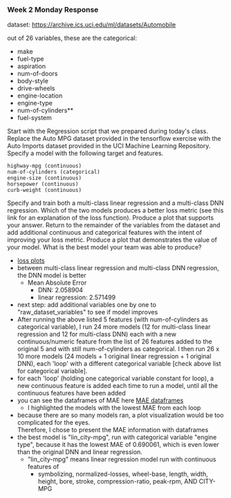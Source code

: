 ### Week 2 Monday Response
dataset: https://archive.ics.uci.edu/ml/datasets/Automobile 

out of 26 variables, these are the categorical:
- make       
-  fuel-type  
-  aspiration  
-  num-of-doors  
-  body-style   
-  drive-wheels 
-  engine-location 
-  engine-type  
-  num-of-cylinders**
-  fuel-system

Start with the Regression script that we prepared during today's class. Replace the Auto MPG dataset provided in the tensorflow exercise with the Auto Imports dataset provided in the UCI Machine Learning Repository. Specify a model with the following target and features.

    highway-mpg (continuous)
    num-of-cylinders (categorical)
    engine-size (continuous)
    horsepower (continuous)
    curb-weight (continuous)

Specify and train both a multi-class linear regression and a multi-class DNN regression. Which of the two models produces a better loss metric (see this link for an explanation of the loss function). 
Produce a plot that supports your answer. Return to the remainder of the variables from the dataset and add additional continuous and categorical features with the intent of improving your loss metric. 
Produce a plot that demonstrates the value of your model. What is the best model your team was able to produce?
- [loss plots](mon2_images.md)
- between multi-class linear regression and multi-class DNN regression, the DNN model is better
    - Mean Absolute Error
        - DNN: 2.058904
        - linear regression: 2.571499
- next step: add additional variables one by one to "raw_dataset_variables" to see if model improves    
- After running the above listed 5 features (with num-of-cylinders as categorical variable), I run 24 more models (12 for multi-class linear
  regression and 12 for multi-class DNN)
each with a new continuous/numeric feature from the list of 26 features added to the original 5 and with still num-of-cylinders as
  categorical.  I then run 26 x 10 more models (24 models + 1 original linear regression + 1 original DNN), each 'loop' with a different categorical variable [check above list for categorical
  variable].
- for each 'loop' (holding one categorical variable constant for loop), a new continuous feature is added each time to run a model, 
  until all the continuous features have been added
- you can see the dataframes of MAE here [MAE dataframes](mon2_df.md)  
    - I highlighted the models with the lowest MAE from each loop
- because there are so many models ran, a plot visualization would be too complicated for the eyes.  
  Therefore, I chose to present the MAE information with dataframes
- the best model is "lin_city-mpg", run with categorical variable "engine type", because it has the lowest MAE
of 0.690061, which is even lower than the original DNN and linear regression.
  - "lin_city-mpg" means linear regression model run with continuous features of
    - symbolizing, normalized-losses, wheel-base, length, width, height, bore, stroke, compression-ratio, peak-rpm, AND CITY-MPG